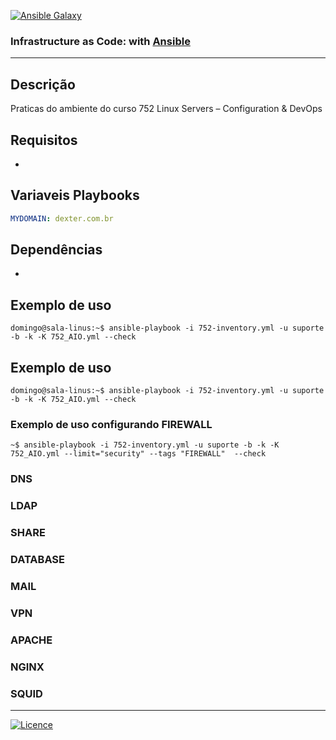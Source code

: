 [![Ansible Galaxy](https://img.shields.io/badge/Ansible%20Galaxy-wluisaraujo-blue.svg)](https://galaxy.ansible.com/wluisaraujo)

### Infrastructure as Code: with [Ansible](https://www.ansible.com)
------------

Descrição
------------

 Praticas do ambiente do curso 752 Linux Servers – Configuration & DevOps

Requisitos
------------

 *

Variaveis Playbooks
--------------

```yaml
MYDOMAIN: dexter.com.br
```

Dependências
------------

*

Exemplo de uso
----------------

```console
domingo@sala-linus:~$ ansible-playbook -i 752-inventory.yml -u suporte -b -k -K 752_AIO.yml --check
```

Exemplo de uso
----------------

```console
domingo@sala-linus:~$ ansible-playbook -i 752-inventory.yml -u suporte -b -k -K 752_AIO.yml --check
```

### Exemplo de uso configurando FIREWALL
```console
~$ ansible-playbook -i 752-inventory.yml -u suporte -b -k -K 752_AIO.yml --limit="security" --tags "FIREWALL"  --check
```

### DNS
### LDAP
### SHARE
### DATABASE
### MAIL
### VPN
### APACHE
### NGINX
### SQUID




----------------
[![Licence](https://img.shields.io/badge/License-GPL%20v3-red.svg)](https://www.gnu.org/licenses/gpl-3.0.pt-br.html)